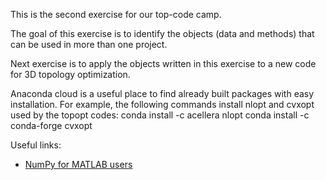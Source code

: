 This is the second exercise for our top-code camp. 

The goal of this exercise is to identify the objects (data and methods) that can be used in more than one project.

Next exercise is to apply the objects written in this exercise to a new code for 3D topology optimization.

Anaconda cloud is a useful place to find already built packages with easy installation.
For example, the following commands install nlopt and cvxopt used by the topopt codes:
conda install -c acellera nlopt 
conda install -c conda-forge cvxopt

Useful links:
* [NumPy for MATLAB users](http://mathesaurus.sourceforge.net/matlab-numpy.html)
